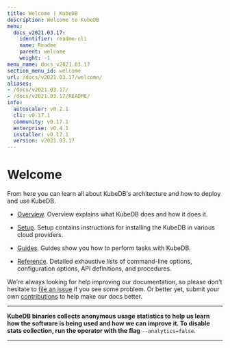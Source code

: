```yaml
---
title: Welcome | KubeDB
description: Welcome to KubeDB
menu:
  docs_v2021.03.17:
    identifier: readme-cli
    name: Readme
    parent: welcome
    weight: -1
menu_name: docs_v2021.03.17
section_menu_id: welcome
url: /docs/v2021.03.17/welcome/
aliases:
- /docs/v2021.03.17/
- /docs/v2021.03.17/README/
info:
  autoscaler: v0.2.1
  cli: v0.17.1
  community: v0.17.1
  enterprise: v0.4.1
  installer: v0.17.1
  version: v2021.03.17
---
```


# Welcome

From here you can learn all about KubeDB's architecture and how to deploy and use KubeDB.

- [Overview](/docs/v2021.03.17/overview/). Overview explains what KubeDB does and how it does it.

- [Setup](/docs/v2021.03.17/setup/). Setup contains instructions for installing the KubeDB in various cloud providers.

- [Guides](/docs/v2021.03.17/guides/). Guides show you how to perform tasks with KubeDB.

- [Reference](/docs/v2021.03.17/reference/). Detailed exhaustive lists of command-line options, configuration options, API definitions, and procedures.

We're always looking for help improving our documentation, so please don't hesitate to [file an issue](https://github.com/kubedb/project/issues/new) if you see some problem. Or better yet, submit your own [contributions](/docs/v2021.03.17/CONTRIBUTING) to help make our docs better.

---

**KubeDB binaries collects anonymous usage statistics to help us learn how the software is being used and how we can improve it. To disable stats collection, run the operator with the flag** `--analytics=false`.

---
